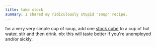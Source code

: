 ```yaml
---
title: take stock
summary: I shared my ridiculously stupid 'soup' recipe.
---
```


for a very very simple cup of soup, add one [stock cube](http://www.massel.com.au/) to a cup of hot water, stir and then drink. nb: this will taste better if you're unemployed and/or sickly.